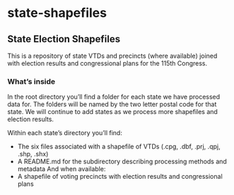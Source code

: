 # state-shapefiles

## State Election Shapefiles
This is a repository of state VTDs and precincts (where available) joined with election results and congressional plans for the 115th Congress.

### What’s inside
In the root directory you’ll find a folder for each state we have processed data for. The folders will be named by the two letter postal code for that state. We will continue to add states as we process more shapefiles and election results.

Within each state’s directory you’ll find:
* The six files associated with a shapefile of VTDs (.cpg, .dbf, .prj, .qpj, .shp, .shx)
* A README.md for the subdirectory describing processing methods and metadata
And when available:
* A shapefile of voting precincts with election results and congressional plans
